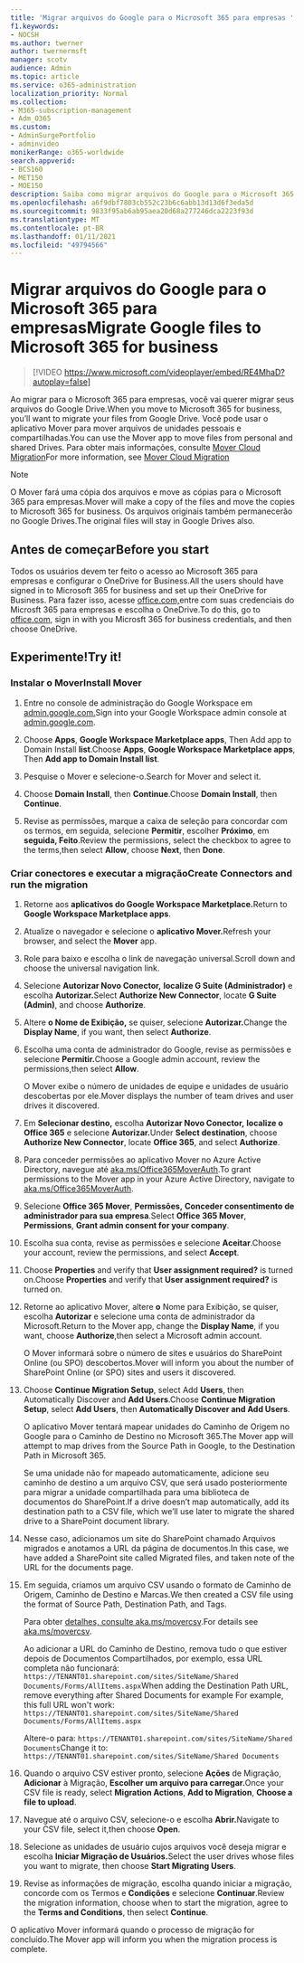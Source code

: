```yaml
---
title: 'Migrar arquivos do Google para o Microsoft 365 para empresas '
f1.keywords:
- NOCSH
ms.author: twerner
author: twernermsft
manager: scotv
audience: Admin
ms.topic: article
ms.service: o365-administration
localization_priority: Normal
ms.collection:
- M365-subscription-management
- Adm_O365
ms.custom:
- AdminSurgePortfolio
- adminvideo
monikerRange: o365-worldwide
search.appverid:
- BCS160
- MET150
- MOE150
description: Saiba como migrar arquivos do Google para o Microsoft 365 para empresas usando o Mover.
ms.openlocfilehash: a6f9dbf7803cb552c23b6c6abb13d13d6f3eda5d
ms.sourcegitcommit: 9833f95ab6ab95aea20d68a277246dca2223f93d
ms.translationtype: MT
ms.contentlocale: pt-BR
ms.lasthandoff: 01/11/2021
ms.locfileid: "49794566"
---
```

# <a name="migrate-google-files-to-microsoft-365-for-business"></a><span data-ttu-id="d8719-103">Migrar arquivos do Google para o Microsoft 365 para empresas</span><span class="sxs-lookup"><span data-stu-id="d8719-103">Migrate Google files to Microsoft 365 for business</span></span> 

> [!VIDEO https://www.microsoft.com/videoplayer/embed/RE4MhaD?autoplay=false]

<span data-ttu-id="d8719-104">Ao migrar para o Microsoft 365 para empresas, você vai querer migrar seus arquivos do Google Drive.</span><span class="sxs-lookup"><span data-stu-id="d8719-104">When you move to Microsoft 365 for business, you’ll want to migrate your files from Google Drive.</span></span> <span data-ttu-id="d8719-105">Você pode usar o aplicativo Mover para mover arquivos de unidades pessoais e compartilhadas.</span><span class="sxs-lookup"><span data-stu-id="d8719-105">You can use the Mover app to move files from personal and shared Drives.</span></span> <span data-ttu-id="d8719-106">Para obter mais informações, consulte [Mover Cloud Migration](https://docs.microsoft.com/sharepointmigration/mover-plan-migration)</span><span class="sxs-lookup"><span data-stu-id="d8719-106">For more information, see [Mover Cloud Migration](https://docs.microsoft.com/sharepointmigration/mover-plan-migration)</span></span>

> [!NOTE]
> <span data-ttu-id="d8719-107">O Mover fará uma cópia dos arquivos e move as cópias para o Microsoft 365 para empresas.</span><span class="sxs-lookup"><span data-stu-id="d8719-107">Mover will make a copy of the files and move the copies to Microsoft 365 for business.</span></span> <span data-ttu-id="d8719-108">Os arquivos originais também permanecerão no Google Drives.</span><span class="sxs-lookup"><span data-stu-id="d8719-108">The original files will stay in Google Drives also.</span></span>

## <a name="before-you-start"></a><span data-ttu-id="d8719-109">Antes de começar</span><span class="sxs-lookup"><span data-stu-id="d8719-109">Before you start</span></span>

<span data-ttu-id="d8719-110">Todos os usuários devem ter feito o acesso ao Microsoft 365 para empresas e configurar o OneDrive for Business.</span><span class="sxs-lookup"><span data-stu-id="d8719-110">All the users should have signed in to Microsoft 365 for business and set up their OneDrive for Business.</span></span> <span data-ttu-id="d8719-111">Para fazer isso, acesse [office.com,](https://office.com)entre com suas credenciais do Microsft 365 para empresas e escolha o OneDrive.</span><span class="sxs-lookup"><span data-stu-id="d8719-111">To do this, go to [office.com](https://office.com), sign in with you Microsft 365 for business credentials, and then choose OneDrive.</span></span>

## <a name="try-it"></a><span data-ttu-id="d8719-112">Experimente!</span><span class="sxs-lookup"><span data-stu-id="d8719-112">Try it!</span></span>

### <a name="install-mover"></a><span data-ttu-id="d8719-113">Instalar o Mover</span><span class="sxs-lookup"><span data-stu-id="d8719-113">Install Mover</span></span>

1. <span data-ttu-id="d8719-114">Entre no console de administração do Google Workspace em [admin.google.com.](https://admin.google.com)</span><span class="sxs-lookup"><span data-stu-id="d8719-114">Sign into your Google Workspace admin console at [admin.google.com](https://admin.google.com).</span></span>

1. <span data-ttu-id="d8719-115">Choose **Apps**, **Google Workspace Marketplace apps**, Then Add app to Domain Install **list**.</span><span class="sxs-lookup"><span data-stu-id="d8719-115">Choose **Apps**, **Google Workspace Marketplace apps**, Then **Add app to Domain Install list**.</span></span>

1. <span data-ttu-id="d8719-116">Pesquise o Mover e selecione-o.</span><span class="sxs-lookup"><span data-stu-id="d8719-116">Search for Mover and select it.</span></span>

1. <span data-ttu-id="d8719-117">Choose **Domain Install**, then **Continue**.</span><span class="sxs-lookup"><span data-stu-id="d8719-117">Choose **Domain Install**, then **Continue**.</span></span>

1. <span data-ttu-id="d8719-118">Revise as permissões, marque a caixa de seleção para concordar com os termos, em seguida, selecione **Permitir**, escolher **Próximo**, em **seguida, Feito**.</span><span class="sxs-lookup"><span data-stu-id="d8719-118">Review the permissions, select the checkbox to agree to the terms,then select **Allow**, choose **Next**, then **Done**.</span></span>

### <a name="create-connectors-and-run-the-migration"></a><span data-ttu-id="d8719-119">Criar conectores e executar a migração</span><span class="sxs-lookup"><span data-stu-id="d8719-119">Create Connectors and run the migration</span></span>

1. <span data-ttu-id="d8719-120">Retorne aos **aplicativos do Google Workspace Marketplace.**</span><span class="sxs-lookup"><span data-stu-id="d8719-120">Return to **Google Workspace Marketplace apps**.</span></span>
1. <span data-ttu-id="d8719-121">Atualize o navegador e selecione o **aplicativo Mover.**</span><span class="sxs-lookup"><span data-stu-id="d8719-121">Refresh your browser, and select the **Mover** app.</span></span>
1. <span data-ttu-id="d8719-122">Role para baixo e escolha o link de navegação universal.</span><span class="sxs-lookup"><span data-stu-id="d8719-122">Scroll down and choose the universal navigation link.</span></span>
1. <span data-ttu-id="d8719-123">Selecione **Autorizar Novo Conector,** **localize G Suite (Administrador)** e escolha **Autorizar.**</span><span class="sxs-lookup"><span data-stu-id="d8719-123">Select **Authorize New Connector**, locate **G Suite (Admin)**, and choose **Authorize**.</span></span>
1. <span data-ttu-id="d8719-124">Altere **o Nome de Exibição,** se quiser, selecione **Autorizar.**</span><span class="sxs-lookup"><span data-stu-id="d8719-124">Change the **Display Name**, if you want, then select **Authorize**.</span></span>
1. <span data-ttu-id="d8719-125">Escolha uma conta de administrador do Google, revise as permissões e selecione **Permitir.**</span><span class="sxs-lookup"><span data-stu-id="d8719-125">Choose a Google admin account, review the permissions,then select **Allow**.</span></span>

    <span data-ttu-id="d8719-126">O Mover exibe o número de unidades de equipe e unidades de usuário descobertas por ele.</span><span class="sxs-lookup"><span data-stu-id="d8719-126">Mover displays the number of team drives and user drives it discovered.</span></span> 

1. <span data-ttu-id="d8719-127">Em **Selecionar destino,** escolha **Autorizar Novo Conector,** **localize o Office 365** e selecione **Autorizar.**</span><span class="sxs-lookup"><span data-stu-id="d8719-127">Under **Select destination**, choose **Authorize New Connector**, locate **Office 365**, and select **Authorize**.</span></span>
1. <span data-ttu-id="d8719-128">Para conceder permissões ao aplicativo Mover no Azure Active Directory, navegue até [aka.ms/Office365MoverAuth](https://aka.ms/Office365MoverAuth).</span><span class="sxs-lookup"><span data-stu-id="d8719-128">To grant permissions to the Mover app in your Azure Active Directory, navigate to [aka.ms/Office365MoverAuth](https://aka.ms/Office365MoverAuth).</span></span>
1. <span data-ttu-id="d8719-129">Selecione **Office 365 Mover**, **Permissões,** **Conceder consentimento de administrador para sua empresa**.</span><span class="sxs-lookup"><span data-stu-id="d8719-129">Select **Office 365 Mover**, **Permissions**, **Grant admin consent for your company**.</span></span>
1. <span data-ttu-id="d8719-130">Escolha sua conta, revise as permissões e selecione **Aceitar**.</span><span class="sxs-lookup"><span data-stu-id="d8719-130">Choose your account, review the permissions, and select **Accept**.</span></span>
1. <span data-ttu-id="d8719-131">Choose **Properties** and verify that **User assignment required?** is turned on.</span><span class="sxs-lookup"><span data-stu-id="d8719-131">Choose **Properties** and verify that **User assignment required?** is turned on.</span></span>
1. <span data-ttu-id="d8719-132">Retorne ao aplicativo Mover, altere **o** Nome para Exibição, se quiser, escolha **Autorizar** e selecione uma conta de administrador da Microsoft.</span><span class="sxs-lookup"><span data-stu-id="d8719-132">Return to the Mover app, change the **Display Name**, if you want, choose **Authorize**,then select a Microsoft admin account.</span></span>

    <span data-ttu-id="d8719-133">O Mover informará sobre o número de sites e usuários do SharePoint Online (ou SPO) descobertos.</span><span class="sxs-lookup"><span data-stu-id="d8719-133">Mover will inform you about the number of SharePoint Online (or SPO) sites and users it discovered.</span></span>
1. <span data-ttu-id="d8719-134">Choose **Continue Migration Setup**, select Add **Users**, then Automatically Discover and **Add Users**.</span><span class="sxs-lookup"><span data-stu-id="d8719-134">Choose **Continue Migration Setup**, select **Add Users**, then **Automatically Discover and Add Users**.</span></span>

    <span data-ttu-id="d8719-135">O aplicativo Mover tentará mapear unidades do Caminho de Origem no Google para o Caminho de Destino no Microsoft 365.</span><span class="sxs-lookup"><span data-stu-id="d8719-135">The Mover app will attempt to map drives from the Source Path in Google, to the Destination Path in Microsoft 365.</span></span> 

    <span data-ttu-id="d8719-136">Se uma unidade não for mapeado automaticamente, adicione seu caminho de destino a um arquivo CSV, que será usado posteriormente para migrar a unidade compartilhada para uma biblioteca de documentos do SharePoint.</span><span class="sxs-lookup"><span data-stu-id="d8719-136">If a drive doesn’t map automatically, add its destination path to a CSV file, which we’ll use later to migrate the shared drive to a SharePoint document library.</span></span> 

1. <span data-ttu-id="d8719-137">Nesse caso, adicionamos um site do SharePoint chamado Arquivos migrados e anotamos a URL da página de documentos.</span><span class="sxs-lookup"><span data-stu-id="d8719-137">In this case, we have added a SharePoint site called Migrated files, and taken note of the URL for the documents page.</span></span> 
1. <span data-ttu-id="d8719-138">Em seguida, criamos um arquivo CSV usando o formato de Caminho de Origem, Caminho de Destino e Marcas.</span><span class="sxs-lookup"><span data-stu-id="d8719-138">We then created a CSV file using the format of Source Path, Destination Path, and Tags.</span></span> 

    <span data-ttu-id="d8719-139">Para obter [detalhes, consulte aka.ms/movercsv](https://docs.microsoft.com/sharepointmigration/mover-create-migration-csv).</span><span class="sxs-lookup"><span data-stu-id="d8719-139">For details see [aka.ms/movercsv](https://docs.microsoft.com/sharepointmigration/mover-create-migration-csv).</span></span>

    <span data-ttu-id="d8719-140">Ao adicionar a URL do Caminho de Destino, remova tudo o que estiver depois de Documentos Compartilhados, por exemplo, essa URL completa não funcionará: `https://TENANT01.sharepoint.com/sites/SiteName/Shared Documents/Forms/AllItems.aspx`</span><span class="sxs-lookup"><span data-stu-id="d8719-140">When adding the Destination Path URL, remove everything after Shared Documents for example For example, this full URL won't work: `https://TENANT01.sharepoint.com/sites/SiteName/Shared Documents/Forms/AllItems.aspx`</span></span>

    <span data-ttu-id="d8719-141">Altere-o para: `https://TENANT01.sharepoint.com/sites/SiteName/Shared Documents`</span><span class="sxs-lookup"><span data-stu-id="d8719-141">Change it to: `https://TENANT01.sharepoint.com/sites/SiteName/Shared Documents`</span></span>

1. <span data-ttu-id="d8719-142">Quando o arquivo CSV estiver pronto, selecione **Ações** de Migração, **Adicionar** à Migração, **Escolher um arquivo para carregar.**</span><span class="sxs-lookup"><span data-stu-id="d8719-142">Once your CSV file is ready, select **Migration Actions**, **Add to Migration**, **Choose a file to upload**.</span></span>
1. <span data-ttu-id="d8719-143">Navegue até o arquivo CSV, selecione-o e escolha **Abrir.**</span><span class="sxs-lookup"><span data-stu-id="d8719-143">Navigate to your CSV file, select it,then choose **Open**.</span></span>
1. <span data-ttu-id="d8719-144">Selecione as unidades de usuário cujos arquivos você deseja migrar e escolha **Iniciar Migração de Usuários.**</span><span class="sxs-lookup"><span data-stu-id="d8719-144">Select the user drives whose files you want to migrate, then choose **Start Migrating Users**.</span></span>
1. <span data-ttu-id="d8719-145">Revise as informações de migração, escolha quando iniciar a migração, concorde com os Termos e **Condições** e selecione **Continuar**.</span><span class="sxs-lookup"><span data-stu-id="d8719-145">Review the migration information, choose when to start the migration, agree to the **Terms and Conditions**, then select **Continue**.</span></span>

<span data-ttu-id="d8719-146">O aplicativo Mover informará quando o processo de migração for concluído.</span><span class="sxs-lookup"><span data-stu-id="d8719-146">The Mover app will inform you when the migration process is complete.</span></span>